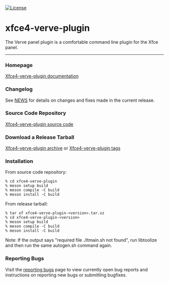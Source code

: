 [![License](https://img.shields.io/badge/License-GPL%20v2-blue.svg)](https://gitlab.xfce.org/panel-plugins/xfce4-verve-plugin/-/blob/master/COPYING)

# xfce4-verve-plugin

The Verve panel plugin is a comfortable command line plugin for the Xfce
panel.

----

### Homepage

[Xfce4-verve-plugin documentation](https://docs.xfce.org/panel-plugins/xfce4-verve-plugin)

### Changelog

See [NEWS](https://gitlab.xfce.org/panel-plugins/xfce4-verve-plugin/-/blob/master/NEWS) for details on changes and fixes made in the current release.

### Source Code Repository

[Xfce4-verve-plugin source code](https://gitlab.xfce.org/panel-plugins/xfce4-verve-plugin)

### Download a Release Tarball

[Xfce4-verve-plugin archive](https://archive.xfce.org/src/panel-plugins/xfce4-verve-plugin)
    or
[Xfce4-verve-plugin tags](https://gitlab.xfce.org/panel-plugins/xfce4-verve-plugin/-/tags)

### Installation

From source code repository: 

    % cd xfce4-verve-plugin
    % meson setup build
    % meson compile -C build
    % meson install -C build

From release tarball:

    % tar xf xfce4-verve-plugin-<version>.tar.xz
    % cd xfce4-verve-plugin-<version>
    % meson setup build
    % meson compile -C build
    % meson install -C build

Note: If the output says "required file ./ltmain.sh not found", run libtoolize and then run the same autogen.sh command again.

### Reporting Bugs

Visit the [reporting bugs](https://docs.xfce.org/panel-plugins/xfce4-verve-plugin/bugs) page to view currently open bug reports and instructions on reporting new bugs or submitting bugfixes.

